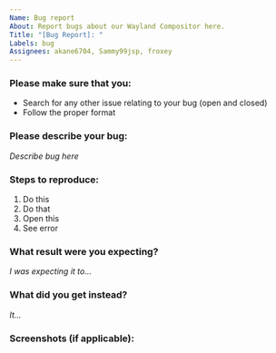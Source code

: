 ```yaml
---
Name: Bug report
About: Report bugs about our Wayland Compositor here.
Title: "[Bug Report]: "
Labels: bug
Assignees: akane6704, Sammy99jsp, froxey
---
```


### Please make sure that you:

- Search for any other issue relating to your bug (open and closed)
- Follow the proper format

### Please describe your bug:
_Describe bug here_

### Steps to reproduce:
1. Do this
2. Do that
3. Open this
4. See error

### What result were you expecting?
_I was expecting it to..._

### What did you get instead?
_It..._

### Screenshots (if applicable):
